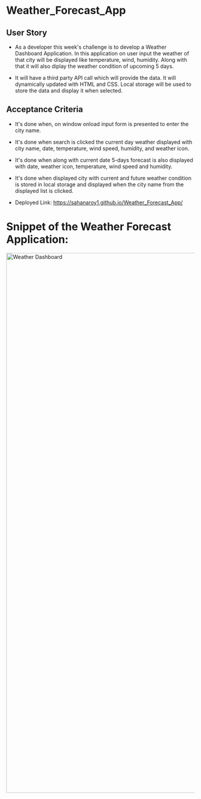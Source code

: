 # Weather_Forecast_App

## User Story

* As a developer this week's challenge is to develop a Weather Dashboard Application. In this application on user input the weather of that city will be displayed like temperature, wind, humidity. Along with that it will also diplay the weather condition of upcoming 5 days.

* It will have a third party API call which will provide the data. It will dynamically updated with HTML and CSS. Local storage will be used to store the data and display it when selected.


## Acceptance Criteria

* It's done when, on window onload input form is presented to enter the city name.
* It's done when search is clicked the current day weather displayed with city name, date, temperature, wind speed, humidity, and weather icon.
* It's done when along with current date 5-days forecast is also displayed with date, weather icon, temperature, wind speed and humidity.
* It's done when displayed city with current and future weather condition is stored in local storage and displayed when the city name from the displayed list is clicked.

* Deployed Link:
https://sahanaroy1.github.io/Weather_Forecast_App/

# Snippet of the Weather Forecast Application:
<img width="1438" alt="Weather Dashboard" src="https://github.com/Sahanaroy1/Weather_Forecast_App/assets/127791384/fb1479e1-394b-45b2-975a-9fc9bb02bf95">
